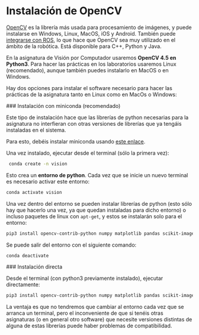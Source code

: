 # Instalación de OpenCV

[OpenCV](http://opencv.org) es la librería más usada para procesamiento de imágenes, y puede instalarse en Windows, Linux, MacOS, iOS y Android. También puede [integrarse con ROS](http://wiki.ros.org/vision_opencv), lo que hace que OpenCV sea muy utilizado en el ámbito de la robótica. Está disponible para C++, Python y Java.

En la asignatura de Visión por Computador usaremos **OpenCV 4.5 en Python3**. Para hacer las prácticas en los laboratorios usaremos Linux (recomendado), aunque también puedes instalarlo en MacOS o en Windows.

Hay dos opciones para instalar el software necesario para hacer las prácticas de la asignatura tanto en Linux como en MacOs o Windows:

### Instalación con miniconda (recomendado)

Este tipo de instalación hace que las librerías de python necesarias para la asignatura no interfieran con otras versiones de librerías que ya tengáis instaladas en el sistema.

Para esto, debéis instalar miniconda usando [este enlace](https://docs.conda.io/en/latest/miniconda.html). 

Una vez instalado, ejecutar desde el terminal (sólo la primera vez):

```sh
 conda create -n vision
```

Esto crea un **entorno de python**. Cada vez que se inicie un nuevo terminal es necesario activar este entorno:

```sh
conda activate vision
```

Una vez dentro del entorno se pueden instalar librerías de python (esto sólo hay que hacerlo una vez, ya que quedan instaladas para dicho entorno) o incluso paquetes de linux con `apt-get`, y estos se instalarán solo para el entorno:

```sh
pip3 install opencv-contrib-python numpy matplotlib pandas scikit-image scikit-learn
```

Se puede salir del entorno con el siguiente comando:

```sh
conda deactivate
```

### Instalación directa

Desde el terminal (con python3 previamente instalado), ejecutar directamente:

```sh
pip3 install opencv-contrib-python numpy matplotlib pandas scikit-image scikit-learn
````

La ventaja es que no tendremos que cambiar al entorno cada vez que se arranca un terminal, pero el inconveniente de que si tenéis otras asignaturas (o en general otro software) que necesite versiones distintas de alguna de estas librerías puede haber problemas de compatibilidad.
